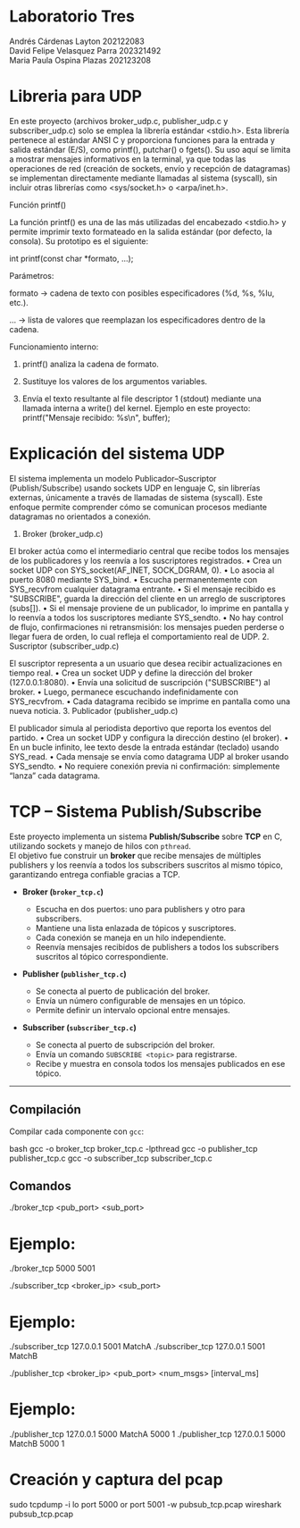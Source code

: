 # Laboratorio Tres
Andrés Cárdenas Layton 202122083  
David Felipe Velasquez Parra 202321492  
Maria Paula Ospina Plazas 202123208  


# Libreria para UDP

En este proyecto (archivos broker_udp.c, publisher_udp.c y subscriber_udp.c) solo se emplea la librería estándar <stdio.h>.
Esta librería pertenece al estándar ANSI C y proporciona funciones para la entrada y salida estándar (E/S), como printf(), putchar() o fgets().
Su uso aquí se limita a mostrar mensajes informativos en la terminal, ya que todas las operaciones de red (creación de sockets, envío y recepción de datagramas) se implementan directamente mediante llamadas al sistema (syscall), sin incluir otras librerías como <sys/socket.h> o <arpa/inet.h>.

Función printf()

La función printf() es una de las más utilizadas del encabezado <stdio.h> y permite imprimir texto formateado en la salida estándar (por defecto, la consola).
Su prototipo es el siguiente:

int printf(const char *formato, ...);

Parámetros:

formato → cadena de texto con posibles especificadores (%d, %s, %lu, etc.).

... → lista de valores que reemplazan los especificadores dentro de la cadena.

Funcionamiento interno:

1. printf() analiza la cadena de formato.
2. Sustituye los valores de los argumentos variables.

3. Envía el texto resultante al file descriptor 1 (stdout) mediante una llamada interna a write() del kernel.
Ejemplo en este proyecto:
printf("Mensaje recibido: %s\n", buffer);

# Explicación del sistema UDP

El sistema implementa un modelo Publicador–Suscriptor (Publish/Subscribe) usando sockets UDP en lenguaje C, sin librerías externas, únicamente a través de llamadas de sistema (syscall). Este enfoque permite comprender cómo se comunican procesos mediante datagramas no orientados a conexión.

1. Broker (broker_udp.c)

El broker actúa como el intermediario central que recibe todos los mensajes de los publicadores y los reenvía a los suscriptores registrados.
	•	Crea un socket UDP con SYS_socket(AF_INET, SOCK_DGRAM, 0).
	•	Lo asocia al puerto 8080 mediante SYS_bind.
	•	Escucha permanentemente con SYS_recvfrom cualquier datagrama entrante.
	•	Si el mensaje recibido es "SUBSCRIBE", guarda la dirección del cliente en un arreglo de suscriptores (subs[]).
	•	Si el mensaje proviene de un publicador, lo imprime en pantalla y lo reenvía a todos los suscriptores mediante SYS_sendto.
	•	No hay control de flujo, confirmaciones ni retransmisión: los mensajes pueden perderse o llegar fuera de orden, lo cual refleja el comportamiento real de UDP.
2. Suscriptor (subscriber_udp.c)

El suscriptor representa a un usuario que desea recibir actualizaciones en tiempo real.
	•	Crea un socket UDP y define la dirección del broker (127.0.0.1:8080).
	•	Envía una solicitud de suscripción ("SUBSCRIBE") al broker.
	•	Luego, permanece escuchando indefinidamente con SYS_recvfrom.
	•	Cada datagrama recibido se imprime en pantalla como una nueva noticia.
3. Publicador (publisher_udp.c)

El publicador simula al periodista deportivo que reporta los eventos del partido.
	•	Crea un socket UDP y configura la dirección destino (el broker).
	•	En un bucle infinito, lee texto desde la entrada estándar (teclado) usando SYS_read.
	•	Cada mensaje se envía como datagrama UDP al broker usando SYS_sendto.
	•	No requiere conexión previa ni confirmación: simplemente “lanza” cada datagrama.

# TCP – Sistema Publish/Subscribe

Este proyecto implementa un sistema **Publish/Subscribe** sobre **TCP** en C, utilizando sockets y manejo de hilos con `pthread`.  
El objetivo fue construir un **broker** que recibe mensajes de múltiples publishers y los reenvía a todos los subscribers suscritos al mismo tópico, garantizando entrega confiable gracias a TCP.

- **Broker (`broker_tcp.c`)** 
  - Escucha en dos puertos: uno para publishers y otro para subscribers.  
  - Mantiene una lista enlazada de tópicos y suscriptores.  
  - Cada conexión se maneja en un hilo independiente.  
  - Reenvía mensajes recibidos de publishers a todos los subscribers suscritos al tópico correspondiente.  

- **Publisher (`publisher_tcp.c`)**  
  - Se conecta al puerto de publicación del broker.  
  - Envía un número configurable de mensajes en un tópico.  
  - Permite definir un intervalo opcional entre mensajes.  

- **Subscriber (`subscriber_tcp.c`)**  
  - Se conecta al puerto de subscripción del broker.  
  - Envía un comando `SUBSCRIBE <topic>` para registrarse.  
  - Recibe y muestra en consola todos los mensajes publicados en ese tópico.  

---

## Compilación

Compilar cada componente con `gcc`:

bash
gcc -o broker_tcp broker_tcp.c -lpthread
gcc -o publisher_tcp publisher_tcp.c
gcc -o subscriber_tcp subscriber_tcp.c

## Comandos

./broker_tcp <pub_port> <sub_port>
# Ejemplo:
./broker_tcp 5000 5001

./subscriber_tcp <broker_ip> <sub_port> <topic>
# Ejemplo:
./subscriber_tcp 127.0.0.1 5001 MatchA
./subscriber_tcp 127.0.0.1 5001 MatchB

./publisher_tcp <broker_ip> <pub_port> <topic> <num_msgs> [interval_ms]
# Ejemplo:
./publisher_tcp 127.0.0.1 5000 MatchA 5000 1
./publisher_tcp 127.0.0.1 5000 MatchB 5000 1

# Creación y captura del pcap
sudo tcpdump -i lo port 5000 or port 5001 -w pubsub_tcp.pcap
wireshark pubsub_tcp.pcap
